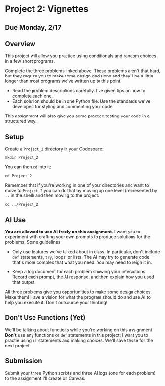 # Project 2: Vignettes

## Due Monday, 2/17

## Overview

This project will allow you practice using conditionals and random choices in a few short programs.

Complete the three problems linked above. These problems aren't that hard, but they require you to make some design decisions and they'll be a little longer than most programs we've written up to this point.

- Read the problem descriptions carefully. I've given tips on how to complete each one.
- Each solution should be in one Python file. Use the standards we've developed for styling and commenting your code.

This assignment will also give you some practice testing your code in a structured way.

## Setup
Create a `Project_2` directory in your Codespace:
```
mkdir Project_2
```
You can then `cd` into it:
```
cd Project_2
```
Remember that if you're working in one of your directories and want to move to `Project_2` you can do that by moving up one level (represented by `..` in the shell) and then moving to the project:
```
cd ../Project_2
```

## AI Use

**You are allowed to use AI freely on this assignment**. I want you to experiment with crafting your own prompts to produce solutions for the problems. Some guidelines

- Only use features we've talked about in class. In particular, don't include `def` statements, `try`, loops, or lists. The AI may try to generate code that's more complex that what you need. You may need to reign it in.

- Keep a log document for each problem showing your interactions. Record each prompt, the AI response, and then explain how you used that output.

All three problems give you opportunities to make some design choices. Make them! Have a vision for what the program should do and use AI to help you execute it. Don't outsource your thinking!

## Don't Use Functions (Yet)

We'll be talking about functions while you're working on this assignment. **Don't** use any functions or `def` statements in this project; I want you to practie using `if` statements and making choices. We'll save those for the next project.

## Submission

Submit your three Python scripts and three AI logs (one for each problem) to the assignment I'll create on Canvas.
